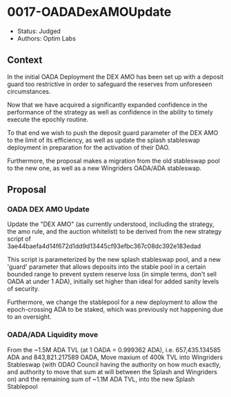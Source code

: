 # 0017-OADADexAMOUpdate

- Status: Judged
- Authors: Optim Labs

## Context

In the initial OADA Deployment the DEX AMO has been set up with a deposit guard too restrictive in order to safeguard the reserves from unforeseen circumstances.

Now that we have acquired a significantly expanded confidence in the performance of the strategy as well as confidence in the ability to timely execute the epochly routine. 

To that end we wish to push the deposit guard parameter of the DEX AMO to the limit of its efficiency, as well as update the splash stableswap deployment in preparation for the activation of their DAO.

Furthermore, the proposal makes a migration from the old stableswap pool to the new one, as well as a new Wingriders OADA/ADA stableswap.

## Proposal

### OADA DEX AMO Update

Update the "DEX AMO" (as currently understood, incliuding the strategy, the amo rule, and the auction whitelist) to be derived from the new strategy script of 3ae44baefa4d14f672d1dd9d13445cf93efbc367c08dc392e183edad

This script is parameterized by the new splash stableswap pool, and a new 'guard' parameter that allows deposits into the stable pool in a certain bounded range to prevent system reserve loss (in simple terms, don't sell OADA at under 1 ADA), initially set higher than ideal for added sanity levels of security. 

Furthermore, we change the stablepool for a new deployment to allow the epoch-crossing ADA to be staked, which was previously not happening due to an oversight.

### OADA/ADA Liquidity move

From the ~1.5M ADA TVL (at 1 OADA = 0.999362 ADA), i.e. 657,435.134585 ADA and 843,821.217589 OADA, 
Move maxium of 400k TVL into Wingriders Stableswap (with ODAO Council having the authority on how much exactly, and authority to move that sum at will between the Splash and Wingriders on) and the remaining sum of ~1.1M ADA TVL, into the new Splash Stablepool